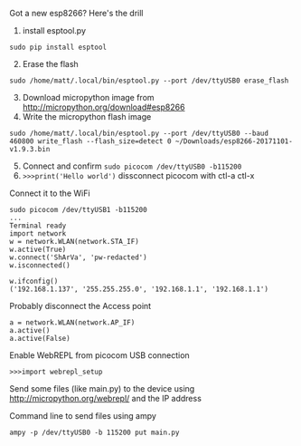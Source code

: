 Got a new esp8266? Here's the drill
1. install esptool.py
```
sudo pip install esptool
```
2. Erase the flash
```
sudo /home/matt/.local/bin/esptool.py --port /dev/ttyUSB0 erase_flash
```
3. Download micropython image from http://micropython.org/download#esp8266
4. Write the micropython flash image
```
sudo /home/matt/.local/bin/esptool.py --port /dev/ttyUSB0 --baud 460800 write_flash --flash_size=detect 0 ~/Downloads/esp8266-20171101-v1.9.3.bin
```

5. Connect and confirm `sudo picocom /dev/ttyUSB0 -b115200`
6. `>>>print('Hello world')` dissconnect picocom with ctl-a ctl-x

Connect it to the WiFi
```
sudo picocom /dev/ttyUSB1 -b115200
...
Terminal ready
import network
w = network.WLAN(network.STA_IF)
w.active(True)
w.connect('ShArVa', 'pw-redacted')
w.isconnected()

w.ifconfig()
('192.168.1.137', '255.255.255.0', '192.168.1.1', '192.168.1.1')
```
Probably disconnect the Access point
```
a = network.WLAN(network.AP_IF)
a.active()
a.active(False)
```

Enable WebREPL from picocom USB connection
```
>>>import webrepl_setup
```

Send some files (like main.py) to the device using http://micropython.org/webrepl/ and the IP address

Command line to send files using ampy

```
ampy -p /dev/ttyUSB0 -b 115200 put main.py
```
